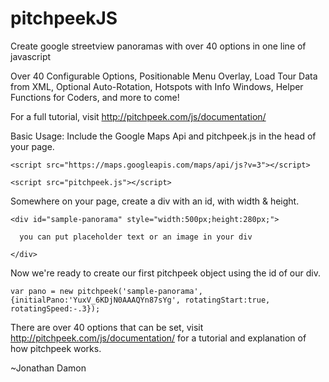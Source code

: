 # pitchpeekJS
Create google streetview panoramas with over 40 options in one line of javascript

Over 40 Configurable Options, 
Positionable Menu Overlay, 
Load Tour Data from XML, 
Optional Auto-Rotation, 
Hotspots with Info Windows, 
Helper Functions for Coders, and more to come!


For a full tutorial, visit http://pitchpeek.com/js/documentation/

Basic Usage:
Include the Google Maps Api and pitchpeek.js in the head of your page.

```<script src="https://maps.googleapis.com/maps/api/js?v=3"></script>```

```<script src="pitchpeek.js"></script>```

Somewhere on your page, create a div with an id, with width & height.

```<div id="sample-panorama" style="width:500px;height:280px;">```

```  you can put placeholder text or an image in your div```

``` </div> ```

Now we're ready to create our first pitchpeek object using the id of our div.

```var pano = new pitchpeek('sample-panorama',{initialPano:'YuxV_6KDjN0AAAQYn87sYg', rotatingStart:true, rotatingSpeed:-.3});```

There are over 40 options that can be set, visit http://pitchpeek.com/js/documentation/ for a tutorial and explanation of how pitchpeek works.

~Jonathan Damon
